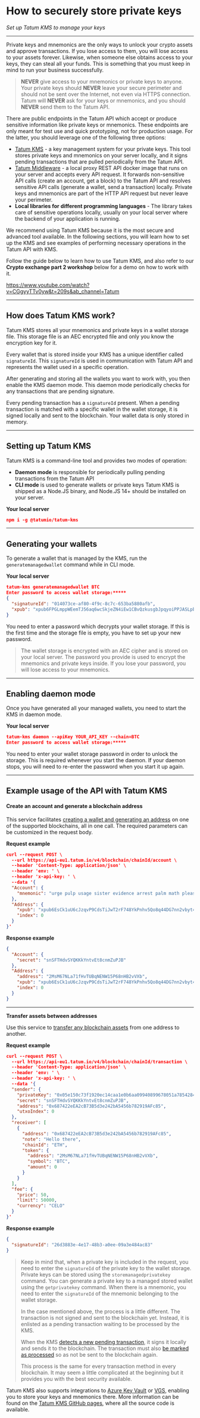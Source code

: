 # How to securely store private keys

*Set up Tatum KMS to manage your keys*

---

Private keys and mnemonics are the only ways to unlock your crypto assets and approve transactions. If you lose access to them, you will lose access to your assets forever. Likewise, when someone else obtains access to your keys, they can steal all your funds. This is something that you must keep in mind to run your business successfully.

<!-- theme: warning -->
>**NEVER** give access to your mnemonics or private keys to anyone. Your private keys should **NEVER** leave your secure perimeter and should not be sent over the Internet, not even via HTTPS connection. Tatum will **NEVER** ask for your keys or mnemonics, and you should **NEVER** send them to the Tatum API.

There are public endpoints in the Tatum API which accept or produce sensitive information like private keys or mnemonics. These endpoints are only meant for test use and quick prototyping, not for production usage. For the latter, you should leverage one of the following three options:
- [Tatum KMS](https://github.com/tatumio/tatum-kms) - a key management system for your private keys. This tool stores private keys and mnemonics on your server locally, and it signs pending transactions that are  pulled periodically from the Tatum API.
- [Tatum Middleware](https://github.com/tatumio/tatum-middleware) - a local proxy REST API docker image that runs on your server and accepts every API request. It forwards non-sensitive API calls (create an account, get a block) to the Tatum API and resolves sensitive API calls (generate a wallet, send a transaction) locally. Private keys and mnemonics are part of the HTTP API request but never leave your perimeter.
- **Local libraries for different programming languages** - The library takes care of sensitive operations locally, usually on your local server where the backend of your application is running.

We recommend using Tatum KMS because it is the most secure and advanced tool available. In the following sections, you will learn how to set up the KMS and see examples of performing necessary operations in the Tatum API with KMS. 

Follow the guide below to learn how to use Tatum KMS, and also refer to our **Crypto exchange part 2 workshop** below for a demo on how to work with it.

https://www.youtube.com/watch?v=CGgyyTTv0yw&t=209s&ab_channel=Tatum

---

## How does Tatum KMS work?

Tatum KMS stores all your mnemonics and private keys in a wallet storage file. This storage file is an AEC encrypted file and only you know the encryption key for it. 

Every wallet that is stored inside your KMS has a unique identifier called `signatureId`. This `signatureId` is used in communication with Tatum API and represents the wallet used in a specific operation.

After generating and storing all the wallets you want to work with, you then enable the KMS daemon mode. This daemon mode periodically checks for any transactions that are pending signature. 

Every pending transaction has a `signatureId` present. When a pending transaction is matched with a specific wallet in the wallet storage, it is signed locally and sent to the blockchain. Your wallet data is only stored in memory.

---

## Setting up Tatum KMS

Tatum KMS is a command-line tool and provides two modes of operation:
- **Daemon mode** is responsible for periodically pulling pending transactions from the Tatum API
- **CLI mode** is used to generate wallets or private keys
Tatum KMS is shipped as a Node.JS binary, and Node.JS 14+ should be installed on your server.

**Your local server**
```json
npm i -g @tatumio/tatum-kms
```
---

## Generating your wallets

To generate a wallet that is managed by the KMS, run the `generatemanagedwallet` command while in CLI mode.

**Your local server**
```json
tatum-kms generatemanagedwallet BTC
Enter password to access wallet storage:*****
{
  "signatureId": "014073ce-af80-4f9c-8c7c-653ba5880afb",
  "xpub": "xpub6FPGLmppWEemTJ56aq6wcSkjeZN4iEw1CBvQzkusgbJpqyoiPPJASLpbduzKrNF54i348moHyoVGkyz1H2TC3iEPLfacjPFEfTENkD6YzzZ"
}
```
You need to enter a password which decrypts your wallet storage. If this is the first time and the storage file is empty, you have to set up your new password.

<!-- theme: info -->
>The wallet storage is encrypted with an AEC cipher and is stored on your local server. The password you provide is used to encrypt the mnemonics and private keys inside. If you lose your password, you will lose access to your mnemonics.

---

## Enabling daemon mode
Once you have generated all your managed wallets, you need to start the KMS in daemon mode.

**Your local server**
```json
tatum-kms daemon --apiKey YOUR_API_KEY --chain=BTC
Enter password to access wallet storage:*****
```
You need to enter your wallet storage password in order to unlock the storage. This is required whenever you start the daemon. If your daemon stops, you will need to re-enter the password when you start it up again.

---

## Example usage of the API with Tatum KMS

#### Create an account and generate a blockchain address

This service facilitates [creating a wallet and generating an address](../blockchain/b3A6MjgzNjM1MTc-generate-wallet-and-address) on one of the supported blockchains, all in one call. The required parameters can be customized in the request body. 


**Request example**
```json
curl --request POST \
  --url https://api-eu1.tatum.io/v4/blockchain/chainId/account \
  --header 'Content-Type: application/json' \
  --header 'env: ' \
  --header 'x-api-key: ' \
  --data '{
  "Account": {
    "mnemonic": "urge pulp usage sister evidence arrest palm math please chief egg abuse"
  },
  "Address": {
    "xpub": "xpub6EsCk1uU6cJzqvP9CdsTiJwT2rF748YkPnhv5Qo8q44DG7nn2vbyt48YRsNSUYS44jFCW9gwvD9kLQu9AuqXpTpM1c5hgg9PsuBLdeNncid",
    "index": 0
  }
}'
```
**Response example**
```json
{
  "Account": {
    "secret": "snSFTHdvSYQKKkYntvEt8cnmZuPJB"
  },
  "Address": {
    "address": "2MsM67NLa71fHvTUBqNENW15P68nHB2vVXb",
    "xpub": "xpub6EsCk1uU6cJzqvP9CdsTiJwT2rF748YkPnhv5Qo8q44DG7nn2vbyt48YRsNSUYS44jFCW9gwvD9kLQu9AuqXpTpM1c5hgg9PsuBLdeNncid",
    "index": 0
  }
}
```
--- 
**Transfer assets between addresses**

Use this service to [transfer any blockchain assets](../blockchain/b3A6MjgzNjM1MjM-transfer-assets-between-addresses) from one address to another.

**Request example**
```json
curl --request POST \
  --url https://api-eu1.tatum.io/v4/blockchain/chainId/transaction \
  --header 'Content-Type: application/json' \
  --header 'env: ' \
  --header 'x-api-key: ' \
  --data '{
  "sender": {
    "privateKey": "0x05e150c73f1920ec14caa1e0b6aa09940899678051a78542840c2668ce5080c2",
    "secret": "snSFTHdvSYQKKkYntvEt8cnmZuPJB",
    "address": "0x687422eEA2cB73B5d3e242bA5456b782919AFc85",
    "utxoIndex": 0
  },
  "receiver": [
    {
      "address": "0x687422eEA2cB73B5d3e242bA5456b782919AFc85",
      "note": "Hello there",
      "chainId": "ETH",
      "token": {
        "address": "2MsM67NLa71fHvTUBqNENW15P68nHB2vVXb",
        "symbol": "BTC",
        "amount": 0
      }
    }
  ],
  "fee": {
    "price": 50,
    "limit": 50000,
    "currency": "CELO"
  }
}'
```
**Response example**
```json
{
  "signatureId": "26d3883e-4e17-48b3-a0ee-09a3e484ac83"
}

```
<!-- theme: info -->
>Keep in mind that, when a private key is included in the request, you need to enter the `signatureId` of the private key to the wallet storage. Private keys can be stored using the `storemanagedprivatekey` command. You can generate a private key to a managed stored wallet using the `getprivatekey` command. When there is a mnemonic, you need to enter the `signatureId` of the mnemonic belonging to the wallet storage.
>
>In the case mentioned above, the process is a little different. The transaction is not signed and sent to the blockchain yet. Instead, it is enlisted as a pending transaction waiting to be processed by the KMS.
>
>When the KMS [detects a new pending transaction](../custody/b3A6MzYyNjUxNzc-get-pending-transactions-to-sign), it signs it locally and sends it to the blockchain. The transaction must also [be marked  as processed](../custody/b3A6MzA3NjM1NzQ-complete-pending-transaction-to-sign) so as not be sent to the blockchain again.‌
>
>This process is the same for every transaction method in every blockchain. It may seem a little complicated at the beginning but it provides you with the best security available.

Tatum KMS also supports integrations to [Azure Key Vault](https://azure.microsoft.com/en-us/services/key-vault/#product-overview) or [VGS](https://www.verygoodsecurity.com/), enabling you to store your keys and mnemonics there. More information can be found on the [Tatum KMS GitHub pages](https://github.com/tatumio/tatum-kms), where all the source code is available.